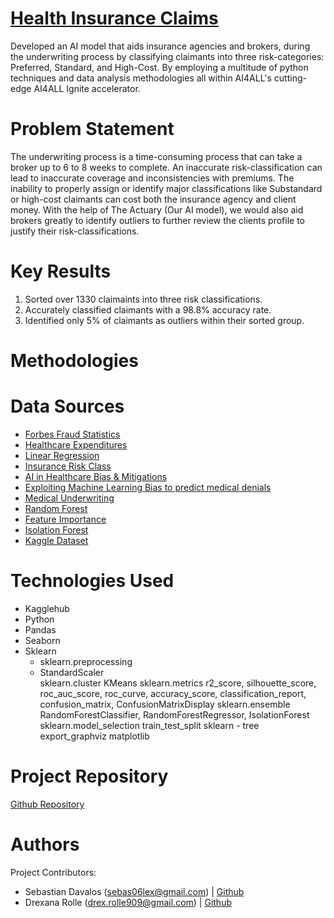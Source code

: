 # [Health Insurance Claims](https://the-actuary-health-insurance-claims.streamlit.app/)
Developed an AI model that aids insurance agencies and brokers, during the underwriting process by classifying claimants into three risk-categories: Preferred, Standard, and High-Cost.  By employing a multitude of python techniques and data analysis methodologies all within AI4ALL's cutting-edge AI4ALL Ignite accelerator.

# Problem Statement
The underwriting process is a time-consuming process that can take a broker up to 6 to 8 weeks to complete. An inaccurate risk-classification can lead to inaccurate coverage and inconsistencies with premiums. The inability to properly assign or identify major classifications like Substandard or high-cost claimants can cost both the insurance agency and client money. With the help of The Actuary (Our AI model), we would also aid brokers greatly to identify outliers to further review the clients profile to justify their risk-classifications.

# Key Results
1. Sorted over 1330 claimaints into three risk classifications.
2. Accurately classified claimants with a 98.8% accuracy rate.
3. Identified only 5% of claimants as outliers within their sorted group.

# Methodologies





# Data Sources
* [Forbes Fraud Statistics  ](https://www.forbes.com/advisor/insurance/fraud-statistics/)  	
* [Healthcare Expenditures ](https://meps.ahrq.gov/data_files/publications/st533/stat533.shtml)   	
* [Linear Regression ](https://www.geeksforgeeks.org/machine-learning/ml-linear-regression/)  	
* [Insurance Risk Class](https://www.investopedia.com/terms/i/insurance-risk-class.asp)  	
* [AI in Healthcare Bias & Mitigations](https://www.nature.com/articles/s41746-023-00858-z)   	
* [Exploiting Machine Learning Bias to predict medical denials  ](https://ojs.aaai.org/index.php/AAAI-SS/article/download/31181/33341/35237)	
* [Medical Underwriting  ](https://www.investopedia.com/terms/m/medical-underwriting.asp)	
* [Random Forest  ](https://www.geeksforgeeks.org/machine-learning/random-forest-algorithm-in-machine-learning/)	
* [Feature Importance  ](https://www.geeksforgeeks.org/machine-learning/understanding-feature-importance-and-visualization-of-tree-models/)	
* [Isolation Forest ](https://scikit-learn.org/stable/modules/generated/sklearn.ensemble.IsolationForest.html)	
* [Kaggle Dataset ](https://www.kaggle.com/code/yash9439/health-insurance-claims-eda/notebook)	

# Technologies Used
* Kagglehub  
* Python  
* Pandas  
* Seaborn  
* Sklearn  
  * sklearn.preprocessing   
  * StandardScaler  
sklearn.cluster 
KMeans
sklearn.metrics 
r2_score, silhouette_score, roc_auc_score, roc_curve, accuracy_score, classification_report, confusion_matrix, ConfusionMatrixDisplay
sklearn.ensemble 
RandomForestClassifier, RandomForestRegressor, IsolationForest
sklearn.model_selection
train_test_split
sklearn - tree
export_graphviz
matplotlib

# Project Repository
[Github Repository](https://github.com/Drexana/15A---Health-Insurance-Claims)

# Authors
Project Contributors:  
* Sebastian Davalos (sebas06lex@gmail.com) | [Github  ](https://github.com/chumboooo)		
* Drexana Rolle (drex.rolle909@gmail.com) | [Github](https://github.com/Drexana)		
